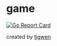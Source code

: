 # game

[![Go Report Card](https://goreportcard.com/badge/github.com/mlctrez/game)](https://goreportcard.com/report/github.com/mlctrez/game)

created by [tigwen](https://github.com/mlctrez/tigwen)
